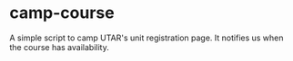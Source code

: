 # camp-course
A simple script to camp UTAR\'s unit registration page. It notifies us when the course has availability.